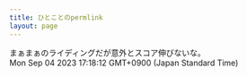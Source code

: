 ```yaml
---
title: ひとことのpermlink
layout: page
---
```

<div class="box" dt="1693815492214">
  まぁまぁのライディングだが意外とスコア伸びないな。
  <div class="content is-small">Mon Sep 04 2023 17:18:12 GMT+0900 (Japan Standard Time)</div>
</div>